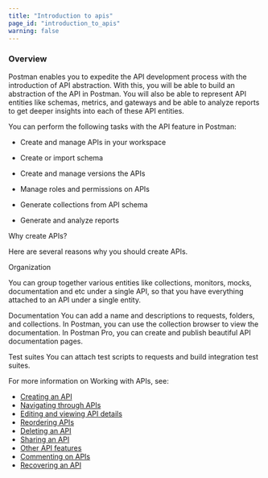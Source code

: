 ```yaml
---
title: "Introduction to apis"
page_id: "introduction_to_apis"
warning: false
---
```



### Overview


Postman enables you to expedite the API development process with the introduction of API abstraction. With this, you will be able to build an abstraction of the API in Postman. You will also be able to represent API entities like schemas, metrics, and gateways and be able to analyze reports to get deeper insights into each of these API entities. 

You can perform the following tasks with the API feature in Postman:

* Create and manage APIs in your workspace

* Create or import schema

* Create and manage versions the APIs

* Manage roles and permissions on APIs

* Generate collections from API schema

* Generate and analyze reports


Why create APIs?

Here are several reasons why you should create APIs.

Organization 

You can group together various entities like collections, monitors, mocks, documentation and etc under a single API, so that you have everything attached to an API under a single entity.

Documentation
You can add a name and descriptions to requests, folders, and collections. In Postman, you can use the collection browser to view the documentation. In Postman Pro, you can create and publish beautiful API documentation pages.

Test suites
You can attach test scripts to requests and build integration test suites.



For more information on Working with APIs, see:

* [Creating an API](/docs/v6/postman/working_with_apis/managing_apis)
* [Navigating through APIs](/docs/v6/postman/)
* [Editing and viewing API details](/docs/v6/postman/)
* [Reordering APIs](/docs/v6/postman/)
* [Deleting an API](/docs/v6/postman/)
* [Sharing an API](/docs/v6/postman/) 
* [Other API features](/docs/v6/postman/)
* [Commenting on APIs](/docs/v6/postman/)
* [Recovering an API](/docs/v6/postman/)

